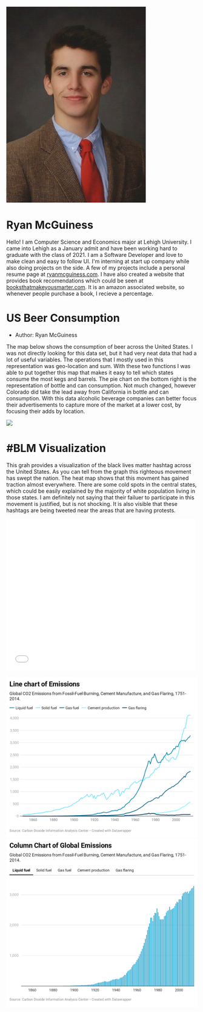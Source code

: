 ![Profile Photo](./img_profile.jpg)

# Ryan McGuiness

Hello! I am Computer Science and Economics major at Lehigh University.
I came into Lehigh as a January admit and have been working hard to graduate with the class of 2021.
I am a Software Developer and love to make clean and easy to follow UI.
I'm interning at start up company while also doing projects on the side.
A few of my projects include a personal resume page at [ryanmcguiness.com](https://ryanmcguiness.com).
I have also created a website that provides book recomendations which could be seen at [booksthatmakeyousmarter.com](https://booksthatmakeyousmarter.com). It is an amazon associated website, so whenever people purchase a book, I recieve a percentage.

# US Beer Consumption

- Author: Ryan McGuiness

The map below shows the consumption of beer across the United States. I was not directly looking for this data set, but it had very neat data that had a lot of useful variables. The operations that I mostly used in this representation was geo-location and sum. With these two functions I was able to put together this map that makes it easy to tell which states consume the most kegs and barrels. The pie chart on the bottom right is the representation of bottle and can consumption. Not much changed, however Colorado did take the lead away from California in bottle and can consumption. With this data alcoholic beverage companies can better focus their advertisements to capture more of the market at a lower cost, by focusing their adds by location.

<div class='tableauPlaceholder' id='viz1596145574060' style='position: relative'>
<noscript>
<a href='https:&#47;&#47;rymcguin.github.io&#47;'>
<img alt=' ' src='https:&#47;&#47;public.tableau.com&#47;static&#47;images&#47;2R&#47;2R5ZC88BB&#47;1_rss.png' style='border: none' />
</a>
</noscript>
<object class='tableauViz'  style='display:none;'><param name='host_url' value='https%3A%2F%2Fpublic.tableau.com%2F' /> 
<param name='embed_code_version' value='3' /> 
<param name='path' value='shared&#47;2R5ZC88BB' /> 
<param name='toolbar' value='yes' />
<param name='static_image' value='https:&#47;&#47;public.tableau.com&#47;static&#47;images&#47;2R&#47;2R5ZC88BB&#47;1.png' /> 
<param name='animate_transition' value='yes' />
<param name='display_static_image' value='yes' />
<param name='display_spinner' value='yes' />
<param name='display_overlay' value='yes' />
<param name='display_count' value='yes' />
<param name='language' value='en' />
<param name='filter' value='publish=yes' />
</object>
</div>               
 <script type='text/javascript'>                   
  var divElement = document.getElementById('viz1596145574060');                    var vizElement = divElement.getElementsByTagName('object')[0];                    if ( divElement.offsetWidth > 800 ) { vizElement.style.width='100%';vizElement.style.height=(divElement.offsetWidth*0.75)+'px';} else if ( divElement.offsetWidth > 500 ) { vizElement.style.width='100%';vizElement.style.height=(divElement.offsetWidth*0.75)+'px';} else { vizElement.style.width='100%';vizElement.style.height='727px';}                     var scriptElement = document.createElement('script');                    scriptElement.src = 'https://public.tableau.com/javascripts/api/viz_v1.js';                    vizElement.parentNode.insertBefore(scriptElement, vizElement);                </script>

# #BLM Visualization

This grah provides a visualization of the black lives matter hashtag across the United States. As you can tell from the graph this righteous movement has swept the nation. The heat map shows that this movment has gained traction almost everywhere. There are some cold spots in the central states, which could be easily explained by the majority of white population living in those states. I am definitely not saying that their failuer to participate in this movement is justified, but is not shocking. It is also visible that these hashtags are being tweeted near the areas that are having protests.

<div class="embed-container">
<iframe width="500" height="400" frameborder="0" scrolling="no" marginheight="0" marginwidth="0" title="BLM Movement" src="//lu.maps.arcgis.com/apps/Embed/index.html?webmap=5f390d2037fd44c597c48152b7722d36&extent=-135.4639,21.5808,-41.7725,57.2582&zoom=true&previewImage=true&scale=true&disable_scroll=true&theme=dark">
</iframe>
</div>

![line graph](emissions-.png)
![column graph](columnChart.png)
